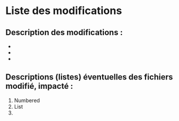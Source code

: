 # Liste des modifications

## Description des modifications :
- 
- 
- 

## Descriptions (listes) éventuelles des fichiers modifié, impacté :
1. Numbered
2. List
3. 

